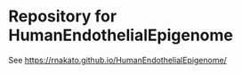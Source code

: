 # Repository for HumanEndothelialEpigenome

See https://rnakato.github.io/HumanEndothelialEpigenome/
